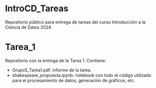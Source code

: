 # IntroCD_Tareas
Repositorio público para entrega de tareas del curso Introducción a la Ciencia de Datos 2024

# Tarea_1
Repositorio con la entrega de la Tarea 1. Contiene:
   - Grupo5_Tarea1.pdf: informe de la tarea.
   - shakespeare_propuesta.ipynb: notebook con todo el código utilizado para el procesamiento de datos, generación de gráficos, etc.
